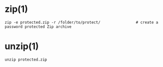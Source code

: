 # zip(1)

    zip -e protected.zip -r /folder/to/protect/                # create a password protected Zip archive

# unzip(1)

    unzip protected.zip
